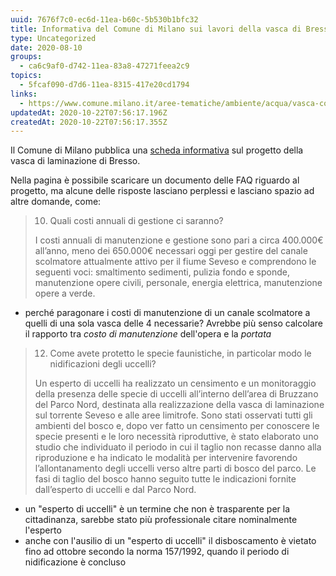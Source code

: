 ```yaml
---
uuid: 7676f7c0-ec6d-11ea-b60c-5b530b1bfc32
title: Informativa del Comune di Milano sui lavori della vasca di Bresso
type: Uncategorized
date: 2020-08-10
groups:
  - ca6c9af0-d742-11ea-83a8-47271feea2c9
topics:
  - 5fcaf090-d7d6-11ea-8315-417e20cd1794
links:
  - https://www.comune.milano.it/aree-tematiche/ambiente/acqua/vasca-contenimento-seveso
updatedAt: 2020-10-22T07:56:17.196Z
createdAt: 2020-10-22T07:56:17.355Z
---
```

Il Comune di Milano pubblica una [scheda informativa](https://www.comune.milano.it/aree-tematiche/ambiente/acqua/vasca-contenimento-seveso) sul progetto della vasca di laminazione di Bresso.

Nella pagina è possibile scaricare un documento delle FAQ riguardo al progetto, ma alcune delle risposte lasciano perplessi e lasciano spazio ad altre domande, come:

> 10. Quali costi annuali di gestione ci saranno?
>
>I costi annuali di manutenzione e gestione sono pari a circa 400.000€ all’anno, meno dei 650.000€ necessari oggi per gestire del canale scolmatore attualmente attivo per il fiume Seveso e comprendono le seguenti voci: smaltimento sedimenti, pulizia fondo e sponde, manutenzione opere civili, personale, energia elettrica, manutenzione opere a verde.

- perché paragonare i costi di manutenzione di un canale scolmatore a quelli di una sola vasca delle 4 necessarie? Avrebbe più senso calcolare il rapporto tra *costo di manutenzione* dell'opera e la *portata*


> 12. Come avete protetto le specie faunistiche, in particolar modo le nidificazioni degli uccelli?
>
> Un esperto di uccelli ha realizzato un censimento e un monitoraggio della presenza delle specie di uccelli all’interno dell’area di Bruzzano del Parco Nord, destinata alla realizzazione della vasca di laminazione sul torrente Seveso e alle aree limitrofe.
Sono stati osservati tutti gli ambienti del bosco e, dopo ver fatto un censimento per conoscere le specie presenti e le loro necessità riproduttive, è stato elaborato uno studio che individuato il periodo in cui il taglio non recasse danno alla riproduzione e ha indicato le modalità per intervenire favorendo l’allontanamento degli uccelli verso altre parti di bosco del parco.  Le fasi di taglio del bosco hanno seguito tutte le indicazioni fornite dall’esperto di uccelli e dal Parco Nord.

- un "esperto di uccelli" è un termine che non è trasparente per la cittadinanza, sarebbe stato più professionale citare nominalmente l'esperto
- anche con l'ausilio di un "esperto di uccelli" il disboscamento è vietato fino ad ottobre secondo la norma 157/1992, quando il periodo di nidificazione è concluso




